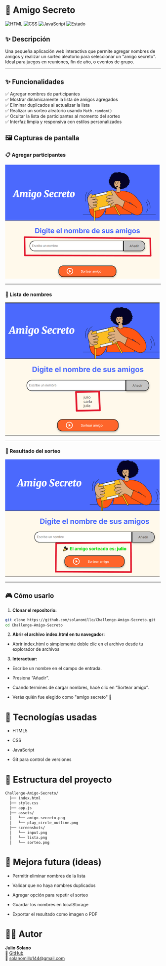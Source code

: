 # 🎁 Amigo Secreto
![HTML](https://img.shields.io/badge/HTML5-E34F26?style=flat&logo=html5&logoColor=white)
![CSS](https://img.shields.io/badge/CSS3-1572B6?style=flat&logo=css3&logoColor=white)
![JavaScript](https://img.shields.io/badge/JavaScript-F7DF1E?style=flat&logo=javascript&logoColor=black)
![Estado](https://img.shields.io/badge/Estado-Funcional-green)

## ✨ Descripción
Una pequeña aplicación web interactiva que permite agregar nombres de amigos y realizar un sorteo aleatorio para seleccionar un "amigo secreto". Ideal para juegos en reuniones, fin de año, o eventos de grupo.

---

## ✨ Funcionalidades

✅ Agregar nombres de participantes  
✅ Mostrar dinámicamente la lista de amigos agregados  
✅ Eliminar duplicados al actualizar la lista  
✅ Realizar un sorteo aleatorio usando `Math.random()`  
✅ Ocultar la lista de participantes al momento del sorteo  
✅ Interfaz limpia y responsiva con estilos personalizados  

## 🖼️ Capturas de pantalla

### 📋 Agregar participantes

<img src="screenshots/input.png" alt="Sorteo de amigo secreto" width="500">


---

### 🔄 Lista de nombres

<img src="screenshots/lista.png" alt="Sorteo de amigo secreto" width="500">


---

### 🎉 Resultado del sorteo

<img src="screenshots/sorteo.png" alt="Sorteo de amigo secreto" width="500">

---

## 🎮 Cómo usarlo

1. **Clonar el repositorio:**

```bash
git clone https://github.com/solanomillo/Challenge-Amigo-Secreto.git
cd Challenge-Amigo-Secreto  
```

2. **Abrir el archivo index.html en tu navegador:**
- Abrir index.html o simplemente doble clic en el archivo desde tu explorador de archivos

3. **Interactuar:**

- Escribe un nombre en el campo de entrada.

- Presiona “Añadir”.

- Cuando termines de cargar nombres, hacé clic en “Sortear amigo”.

- Verás quién fue elegido como "amigo secreto" 🎁

# 🔧 Tecnologías usadas
- HTML5

- CSS

- JavaScript

- Git para control de versiones

# 📂 Estructura del proyecto
```text
Challenge-Amigo-Secreto/
  ├── index.html
  ├── style.css
  ├── app.js
  ├── assets/
  │   └── amigo-secreto.png
  │   └── play_circle_outline.png
  ├── screenshots/
  │   └── input.png
  │   └── lista.png
  │   └── sorteo.png
```
# 🚀 Mejora futura (ideas)
- Permitir eliminar nombres de la lista

- Validar que no haya nombres duplicados

- Agregar opción para repetir el sorteo

- Guardar los nombres en localStorage

- Exportar el resultado como imagen o PDF

# 👨‍💻 Autor
**Julio Solano**  
🔗 [GitHub](https://github.com/solanomillo)  
📧 solanomillo144@gmail.com
